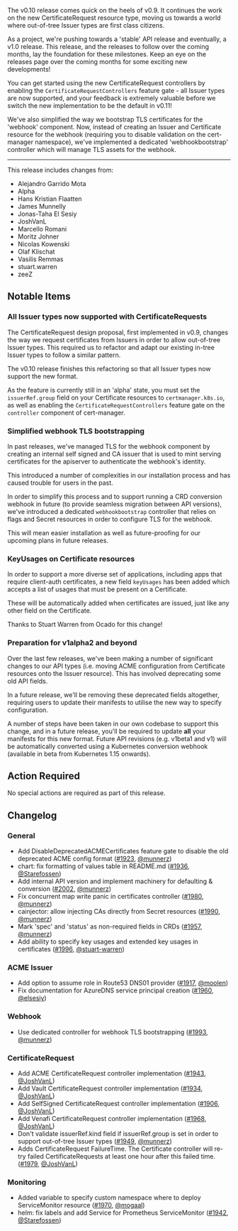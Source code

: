 The v0.10 release comes quick on the heels of v0.9. It continues the work on
the new CertificateRequest resource type, moving us towards a world where
out-of-tree Issuer types are first class citizens.

As a project, we're pushing towards a 'stable' API release and eventually, a
v1.0 release. This release, and the releases to follow over the coming months,
lay the foundation for these milestones. Keep an eye on the releases page over
the coming months for some exciting new developments!

You can get started using the new CertificateRequest controllers by enabling
the `CertificateRequestControllers` feature gate - all Issuer types are now
supported, and your feedback is extremely valuable before we switch the new
implementation to be the default in v0.11!

We've also simplified the way we bootstrap TLS certificates for the 'webhook'
component. Now, instead of creating an Issuer and Certificate resource for the
webhook (requiring you to disable validation on the cert-manager namespace),
we've implemented a dedicated 'webhookbootstrap' controller which will manage
TLS assets for the webhook.

---

This release includes changes from:

* Alejandro Garrido Mota
* Alpha
* Hans Kristian Flaatten
* James Munnelly
* Jonas-Taha El Sesiy
* JoshVanL
* Marcello Romani
* Moritz Johner
* Nicolas Kowenski
* Olaf Klischat
* Vasilis Remmas
* stuart.warren
* zeeZ

## Notable Items

### All Issuer types now supported with CertificateRequests

The CertificateRequest design proposal, first implemented in v0.9, changes the
way we request certificates from Issuers in order to allow out-of-tree Issuer
types.
This required us to refactor and adapt our existing in-tree Issuer types to
follow a similar pattern.

The v0.10 release finishes this refactoring so that all Issuer types now
support the new format.

As the feature is currently still in an 'alpha' state, you must set the
`issuerRef.group` field on your Certificate resources to `certmanager.k8s.io`,
as well as enabling the `CertificateRequestControllers` feature gate on the
`controller` component of cert-manager.

### Simplified webhook TLS bootstrapping

In past releases, we've managed TLS for the webhook component by creating an
internal self signed and CA issuer that is used to mint serving certificates
for the apiserver to authenticate the webhook's identity.

This introduced a number of complexities in our installation process and has
caused trouble for users in the past.

In order to simplify this process and to support running a CRD conversion
webhook in future (to provide seamless migration between API versions), we've
introduced a dedicated `webhookbootstrap` controller that relies on flags and
Secret resources in order to configure TLS for the webhook.

This will mean easier installation as well as future-proofing for our upcoming
plans in future releases.

### KeyUsages on Certificate resources

In order to support a more diverse set of applications, including apps that
require client-auth certificates, a new field `keyUsages` has been added which
accepts a list of usages that must be present on a Certificate.

These will be automatically added when certificates are issued, just like any
other field on the Certificate.

Thanks to Stuart Warren from Ocado for this change!

### Preparation for v1alpha2 and beyond

Over the last few releases, we've been making a number of significant changes
to our API types (i.e. moving ACME configuration from Certificate resources
onto the Issuer resource). This has involved deprecating some old API fields.

In a future release, we'll be removing these deprecated fields altogether,
requiring users to update their manifests to utilise the new way to specify
configuration.

A number of steps have been taken in our own codebase to support this change,
and in a future release, you'll be required to update **all** your manifests for
this new format. Future API revisions (e.g. v1beta1 and v1) will be
automatically converted using a Kubernetes conversion webhook (available in
beta from Kubernetes 1.15 onwards).

## Action Required

No special actions are required as part of this release.

## Changelog

### General

- Add DisableDeprecatedACMECertificates feature gate to disable the old deprecated ACME config format ([#1923](https://github.com/jetstack/cert-manager/pull/1923), [@munnerz](https://github.com/munnerz))
- chart: fix formatting of values table in README.md ([#1936](https://github.com/jetstack/cert-manager/pull/1936), [@Starefossen](https://github.com/Starefossen))
- Add internal API version and implement machinery for defaulting & conversion ([#2002](https://github.com/jetstack/cert-manager/pull/2002), [@munnerz](https://github.com/munnerz))
- Fix concurrent map write panic in certificates controller ([#1980](https://github.com/jetstack/cert-manager/pull/1980), [@munnerz](https://github.com/munnerz))
- cainjector: allow injecting CAs directly from Secret resources ([#1990](https://github.com/jetstack/cert-manager/pull/1990), [@munnerz](https://github.com/munnerz))
- Mark 'spec' and 'status' as non-required fields in CRDs ([#1957](https://github.com/jetstack/cert-manager/pull/1957), [@munnerz](https://github.com/munnerz))
- Add ability to specify key usages and extended key usages in certificates ([#1996](https://github.com/jetstack/cert-manager/pull/1996), [@stuart-warren](https://github.com/stuart-warren))

### ACME Issuer

- Add option to assume role in Route53 DNS01 provider ([#1917](https://github.com/jetstack/cert-manager/pull/1917), [@moolen](https://github.com/moolen))
- Fix documentation for AzureDNS service principal creation ([#1960](https://github.com/jetstack/cert-manager/pull/1960), [@elsesiy](https://github.com/elsesiy))

### Webhook

- Use dedicated controller for webhook TLS bootstrapping ([#1993](https://github.com/jetstack/cert-manager/pull/1993), [@munnerz](https://github.com/munnerz))

### CertificateRequest

- Add ACME CertificateRequest controller implementation ([#1943](https://github.com/jetstack/cert-manager/pull/1943), [@JoshVanL](https://github.com/JoshVanL))
- Add Vault CertificateRequest controller implementation ([#1934](https://github.com/jetstack/cert-manager/pull/1934), [@JoshVanL](https://github.com/JoshVanL))
- Add SelfSigned CertificateRequest controller implementation ([#1906](https://github.com/jetstack/cert-manager/pull/1906), [@JoshVanL](https://github.com/JoshVanL))
- Add Venafi CertificateRequest controller implementation ([#1968](https://github.com/jetstack/cert-manager/pull/1968), [@JoshVanL](https://github.com/JoshVanL))
- Don't validate issuerRef.kind field if issuerRef.group is set in order to support out-of-tree Issuer types ([#1949](https://github.com/jetstack/cert-manager/pull/1949), [@munnerz](https://github.com/munnerz))
- Adds CertificateRequest FailureTime. The Certificate controller will re-try failed CertificateRequests at least one hour after this failed time. ([#1979](https://github.com/jetstack/cert-manager/pull/1979), [@JoshVanL](https://github.com/JoshVanL))

### Monitoring

- Added variable to specify custom namespace where to deploy ServiceMonitor resource ([#1970](https://github.com/jetstack/cert-manager/pull/1970), [@mogaal](https://github.com/mogaal))
- helm: fix labels and add Service for Prometheus ServiceMonitor ([#1942](https://github.com/jetstack/cert-manager/pull/1942), [@Starefossen](https://github.com/Starefossen))
